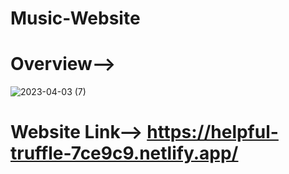 # Music-Website
# Overview-->
![2023-04-03 (7)](https://user-images.githubusercontent.com/98828838/229550053-21a04eb6-2bb8-4080-8bf8-667e1e623f7e.png)
# Website Link--> https://helpful-truffle-7ce9c9.netlify.app/
